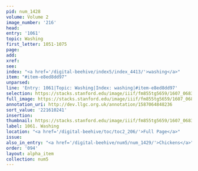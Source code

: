 ```yaml
---
pid: num_1428
volume: Volume 2
image_number: '216'
head:
entry: '1061'
topic: Washing
first_letter: 1051-1075
page:
add:
xref:
see:
index: "<a href='/digital-beehive/index5/index_4413/'>washing</a>"
item: "#item-e8ed8dd97"
unparsed:
line: 'Entry: 1061|Topic: Washing|Index: washing|#item-e8ed8dd97'
selection: https://stacks.stanford.edu/image/iiif/fm855tg5659/1607_0683/823,241,2794,549/full/0/default.jpg
full_image: https://stacks.stanford.edu/image/iiif/fm855tg5659/1607_0683/full/full/0/default.jpg
annotation_uri: http://dev.llgc.org.uk/annotation/1587064848236
sort_value: '221610241'
insertion:
thumbnail: https://stacks.stanford.edu/image/iiif/fm855tg5659/1607_0683/823,241,600,180/250,/0/default.jpg
label: 1061. Washing
location: "<a href='/digital-beehive/toc/toc2_206/'>Full Page</a>"
issue:
also_in_entry: "<a href='/digital-beehive/num5/num_1429/'>Chickens</a>"
order: '094'
layout: alpha_item
collection: num5
---
```

